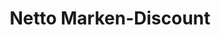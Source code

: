 ---
title: "Netto Marken-Discount"
url: /cottbus/netto-marken-discount-leipziger-strasse/
shop: Supermarkt
---